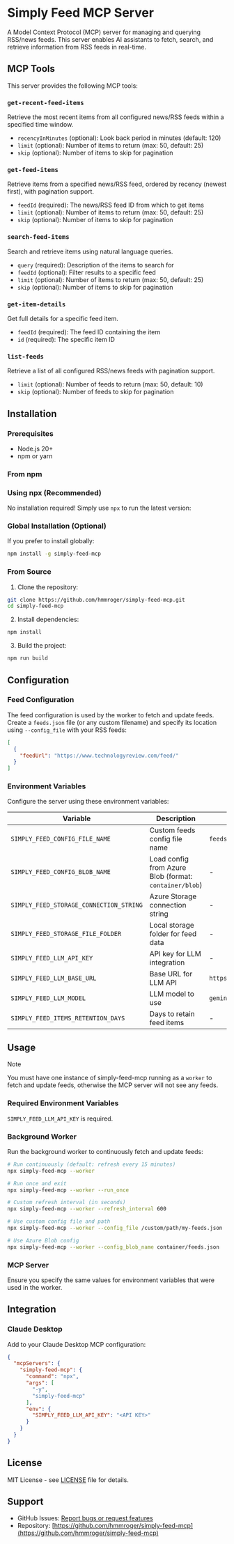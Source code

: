 # Simply Feed MCP Server

A Model Context Protocol (MCP) server for managing and querying RSS/news feeds. This server enables AI assistants to fetch, search, and retrieve information from RSS feeds in real-time.

## MCP Tools

This server provides the following MCP tools:

### `get-recent-feed-items`
Retrieve the most recent items from all configured news/RSS feeds within a specified time window.
- `recencyInMinutes` (optional): Look back period in minutes (default: 120)
- `limit` (optional): Number of items to return (max: 50, default: 25)
- `skip` (optional): Number of items to skip for pagination

### `get-feed-items`
Retrieve items from a specified news/RSS feed, ordered by recency (newest first), with pagination support.
- `feedId` (required): The news/RSS feed ID from which to get items
- `limit` (optional): Number of items to return (max: 50, default: 25)
- `skip` (optional): Number of items to skip for pagination

### `search-feed-items`
Search and retrieve items using natural language queries.
- `query` (required): Description of the items to search for
- `feedId` (optional): Filter results to a specific feed
- `limit` (optional): Number of items to return (max: 50, default: 25)
- `skip` (optional): Number of items to skip for pagination

### `get-item-details`
Get full details for a specific feed item.
- `feedId` (required): The feed ID containing the item
- `id` (required): The specific item ID

### `list-feeds`
Retrieve a list of all configured RSS/news feeds with pagination support.
- `limit` (optional): Number of feeds to return (max: 50, default: 10)
- `skip` (optional): Number of feeds to skip for pagination

## Installation

### Prerequisites

- Node.js 20+
- npm or yarn

### From npm

### Using npx (Recommended)
No installation required! Simply use `npx` to run the latest version:

### Global Installation (Optional)
If you prefer to install globally:

```bash
npm install -g simply-feed-mcp
```

### From Source

1. Clone the repository:
```bash
git clone https://github.com/hmmroger/simply-feed-mcp.git
cd simply-feed-mcp
```

2. Install dependencies:
```bash
npm install
```

3. Build the project:
```bash
npm run build
```

## Configuration

### Feed Configuration

The feed configuration is used by the worker to fetch and update feeds.
Create a `feeds.json` file (or any custom filename) and specify its location using `--config_file` with your RSS feeds:

```json
[
  {
    "feedUrl": "https://www.technologyreview.com/feed/"
  }
]
```

### Environment Variables

Configure the server using these environment variables:

| Variable | Description | Default | MCP/Worker |
|----------|-------------|---------|------------|
| `SIMPLY_FEED_CONFIG_FILE_NAME` | Custom feeds config file name | `feeds.json` | Worker |
| `SIMPLY_FEED_CONFIG_BLOB_NAME` | Load config from Azure Blob (format: `container/blob`) | - | Worker |
| `SIMPLY_FEED_STORAGE_CONNECTION_STRING` | Azure Storage connection string | - | Both |
| `SIMPLY_FEED_STORAGE_FILE_FOLDER` | Local storage folder for feed data | - | Both |
| `SIMPLY_FEED_LLM_API_KEY` | API key for LLM integration | - | Both |
| `SIMPLY_FEED_LLM_BASE_URL` | Base URL for LLM API | `https://generativelanguage.googleapis.com/v1beta/openai` | Both |
| `SIMPLY_FEED_LLM_MODEL` | LLM model to use | `gemini-2.5-flash-lite` | Both |
| `SIMPLY_FEED_ITEMS_RETENTION_DAYS` | Days to retain feed items | - | Worker |

## Usage

> [!NOTE]
> You must have one instance of simply-feed-mcp running as a `worker` to fetch and update feeds, otherwise the MCP server will not see any feeds.

### Required Environment Variables

`SIMPLY_FEED_LLM_API_KEY` is required.

### Background Worker

Run the background worker to continuously fetch and update feeds:

```bash
# Run continuously (default: refresh every 15 minutes)
npx simply-feed-mcp --worker

# Run once and exit
npx simply-feed-mcp --worker --run_once

# Custom refresh interval (in seconds)
npx simply-feed-mcp --worker --refresh_interval 600

# Use custom config file and path
npx simply-feed-mcp --worker --config_file /custom/path/my-feeds.json

# Use Azure Blob config
npx simply-feed-mcp --worker --config_blob_name container/feeds.json
```

### MCP Server

Ensure you specify the same values for environment variables that were used in the worker.

## Integration

### Claude Desktop

Add to your Claude Desktop MCP configuration:

```json
{
  "mcpServers": {
    "simply-feed-mcp": {
      "command": "npx",
      "args": [
        "-y",
        "simply-feed-mcp"
      ],
      "env": {
        "SIMPLY_FEED_LLM_API_KEY": "<API KEY>"
      }
    }
  }
}
```

## License

MIT License - see [LICENSE](LICENSE) file for details.

## Support

- GitHub Issues: [Report bugs or request features](https://github.com/hmmroger/simply-feed-mcp/issues)
- Repository: [https://github.com/hmmroger/simply-feed-mcp](https://github.com/hmmroger/simply-feed-mcp)
